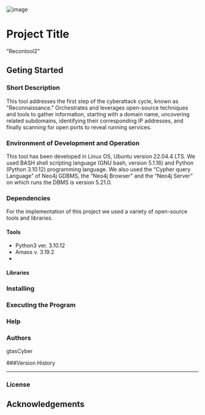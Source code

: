 ![image](https://github.com/user-attachments/assets/edfe3a05-3a62-4dd5-8a77-8d2e702642a4)

# Project Title

"Recontool2"

## Geting Started

### Short Description

This tool addresses the first step of the cyberattack cycle, known as "Reconnaissance." 
Orchestrates and leverages open-source techniques and tools to gather information, starting with a domain name, uncovering related subdomains, 
identifying their corresponding IP addresses, and finally scanning for open ports to reveal running services. 

### Environment of Development and Operation

This tool has been developed in Linux OS, Ubuntu version 22.04.4 LTS.
We used BASH shell scripting language (GNU bash, version 5.1.16) and Python (Python 3.10.12) programming language.
We also used the “Cypher query Language” of Neo4j GDBMS, the “Neo4j Browser” and the “Neo4j Server” on which runs the DBMS is version 5.21.0.

### Dependencies
For the implementation of this project we used a variety of open-source tools and libraries. 

#### Tools ####
- Python3 ver. 3.10.12
- Amass v. 3.19.2
- 

#### Libraries ####



### Installing



### Executing the Program


### Help


### Authors

gtasCyber

###Version History

---

### License


## Acknowledgements 

